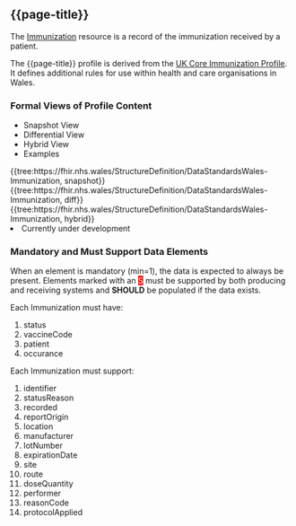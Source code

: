 <div class="warning"><span class="ExperiWarn"></span></div>

## {{page-title}}
The [Immunization](https://hl7.org/fhir/immunization.html) resource is a record of the immunization received by a patient.

The {{page-title}} profile is derived from the [UK Core Immunization Profile](https://simplifier.net/guide/uk-core-implementation-guide/Home/ProfilesandExtensions/ProfileUKCore-Immunization?version=1.0.0). It defines additional rules for use within health and care organisations in Wales.

### Formal Views of Profile Content
<div class="tab-wrap">
  <ul class="tab-head">
    <li class="tablink tab-active" onclick="openCity(this,'tabsnap')" data-target="tabsnap">
      Snapshot View
    </li>
    <li class="tablink" onclick="openCity(this,'tabdiff')" data-target="tabdiff">
      Differential View
    </li>
    <li class="tablink" onclick="openCity(this,'tabhybrid')" data-target="tabhybrid">
      Hybrid View
    </li>
    <li class="tablink" onclick="openCity(this,'tabeg')" data-target="tabeg">
      Examples
    </li>    
  </ul>
  <div class="tab-main">
    <div id="tabsnap" class="tabcontent active">      
      {{tree:https://fhir.nhs.wales/StructureDefinition/DataStandardsWales-Immunization, snapshot}}
    </div>
    <div id="tabdiff" class="tabcontent">
      {{tree:https://fhir.nhs.wales/StructureDefinition/DataStandardsWales-Immunization, diff}}
  </div>
    <div id="tabhybrid" class="tabcontent">
      {{tree:https://fhir.nhs.wales/StructureDefinition/DataStandardsWales-Immunization, hybrid}}
  </div>
  <div id="tabeg" class="tabcontent">
    <list>
      <li>Currently under development</li> 
    </list>
  </div>    
</div>

### Mandatory and Must Support Data Elements
When an element is mandatory (min=1), the data is expected to always be present. Elements marked with an <span style="background-color:red;color:white;">S</span> must be supported by both producing and receiving systems and **SHOULD** be populated if the data exists.

Each Immunization must have:
1. status
2. vaccineCode
3. patient
4. occurance

Each Immunization must support:
1. identifier
2. statusReason
3. recorded
4. reportOrigin
5. location
6. manufacturer
7. lotNumber
8. expirationDate
9. site
10. route
11. doseQuantity
12. performer
13. reasonCode
14. protocolApplied